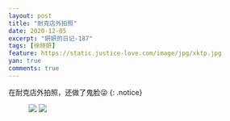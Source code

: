```yaml
---
layout: post
title: "耐克店外拍照"
date: 2020-12-05
excerpt: "妍妍的日记-187"
tags: [徐晓妍]
feature: https://static.justice-love.com/image/jpg/xktp.jpg
yan: true
comments: true
---
```

在耐克店外拍照，还做了鬼脸😜
{: .notice}
<figure>
    <img src="{{ site.staticUrl }}/yanyan/image/naikedianwaipaizhao1.jpg" />
    <img src="{{ site.staticUrl }}/yanyan/image/naikedianwaipaizhao0.jpg" />
</figure>
